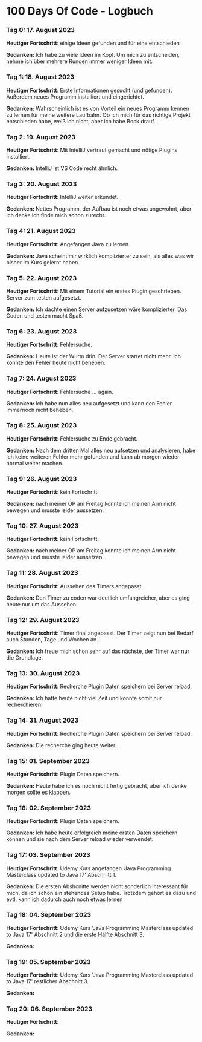 # 100 Days Of Code - Logbuch

### Tag 0: 17. August 2023

**Heutiger Fortschritt**: einige Ideen gefunden und für eine entschieden

**Gedanken:** Ich habe zu viele Ideen im Kopf. Um mich zu entscheiden, nehme ich über mehrere Runden immer weniger Ideen mit.

### Tag 1: 18. August 2023

**Heutiger Fortschritt**: Erste Informationen gesucht (und gefunden). Außerdem neues Programm installiert und eingerichtet.

**Gedanken:** Wahrscheinlich ist es von Vorteil ein neues Programm kennen zu lernen für meine weitere Laufbahn. Ob ich mich für das richtige Projekt entschieden habe, weiß ich nicht, aber ich habe Bock drauf.

### Tag 2: 19. August 2023

**Heutiger Fortschritt**: Mit IntelliJ vertraut gemacht und nötige Plugins installiert.

**Gedanken:** IntelliJ ist VS Code recht ähnlich. 

### Tag 3: 20. August 2023

**Heutiger Fortschritt**: IntelliJ weiter erkundet.

**Gedanken:** Nettes Programm, der Aufbau ist noch etwas ungewohnt, aber ich denke ich finde mich schon zurecht.

### Tag 4: 21. August 2023

**Heutiger Fortschritt**: Angefangen Java zu lernen.

**Gedanken:** Java scheint mir wirklich komplizierter zu sein, als alles was wir bisher im Kurs gelernt haben.

### Tag 5: 22. August 2023

**Heutiger Fortschritt**: Mit einem Tutorial ein erstes Plugin geschrieben. Server zum testen aufgesetzt.

**Gedanken:** Ich dachte einen Server aufzusetzen wäre komplizierter. Das Coden und testen macht Spaß. 

### Tag 6: 23. August 2023

**Heutiger Fortschritt**: Fehlersuche.

**Gedanken:** Heute ist der Wurm drin. Der Server startet nicht mehr. Ich konnte den Fehler heute nicht beheben.

### Tag 7: 24. August 2023

**Heutiger Fortschritt**: Fehlersuche ... again.

**Gedanken:** Ich habe nun alles neu aufgesetzt und kann den Fehler immernoch nicht beheben.

### Tag 8: 25. August 2023

**Heutiger Fortschritt**: Fehlersuche zu Ende gebracht.

**Gedanken:** Nach dem dritten Mal alles neu aufsetzen und analysieren, habe ich keine weiteren Fehler mehr gefunden und                   kann ab morgen wieder normal weiter machen.

### Tag 9: 26. August 2023

**Heutiger Fortschritt**: kein Fortschritt.

**Gedanken:** nach meiner OP am Freitag konnte ich meinen Arm nicht bewegen und musste leider aussetzen.

### Tag 10: 27. August 2023

**Heutiger Fortschritt**: kein Fortschritt.

**Gedanken:** nach meiner OP am Freitag konnte ich meinen Arm nicht bewegen und musste leider aussetzen.

### Tag 11: 28. August 2023

**Heutiger Fortschritt**: Aussehen des Timers angepasst.

**Gedanken:** Den Timer zu coden war deutlich umfangreicher, aber es ging heute nur um das Aussehen.

### Tag 12: 29. August 2023

**Heutiger Fortschritt**: Timer final angepasst. Der Timer zeigt nun bei Bedarf auch Stunden, Tage und Wochen an.

**Gedanken:** Ich freue mich schon sehr auf das nächste, der Timer war nur die Grundlage.

### Tag 13: 30. August 2023

**Heutiger Fortschritt**: Recherche Plugin Daten speichern bei Server reload.

**Gedanken:** Ich hatte heute nicht viel Zeit und konnte somit nur recherchieren.

### Tag 14: 31. August 2023

**Heutiger Fortschritt**: Recherche Plugin Daten speichern bei Server reload.

**Gedanken:** Die recherche ging heute weiter.

### Tag 15: 01. September 2023

**Heutiger Fortschritt**: Plugin Daten speichern.

**Gedanken:** Heute habe ich es noch nicht fertig gebracht, aber ich denke morgen sollte es klappen.

### Tag 16: 02. September 2023

**Heutiger Fortschritt**: Plugin Daten speichern.

**Gedanken:** Ich habe heute erfolgreich meine ersten Daten speichern können und sie nach dem Server reload wieder verwendet.

### Tag 17: 03. September 2023

**Heutiger Fortschritt**: Udemy Kurs angefangen 'Java Programming Masterclass updated to Java 17' Abschnitt 1.

**Gedanken:** Die ersten Abshcnitte werden nicht sonderlich interessant für mich, da ich schon ein stehendes Setup habe. Trotzdem gehört es dazu und evtl. kann                 ich dadurch auch noch etwas lernen

### Tag 18: 04. September 2023

**Heutiger Fortschritt**: Udemy Kurs 'Java Programming Masterclass updated to Java 17' Abschnitt 2 und die erste Hälfte Abschnitt 3.

**Gedanken:**

### Tag 19: 05. September 2023

**Heutiger Fortschritt**: Udemy Kurs 'Java Programming Masterclass updated to Java 17' restlicher Abschnitt 3.

**Gedanken:**

### Tag 20: 06. September 2023

**Heutiger Fortschritt**: 

**Gedanken:**
